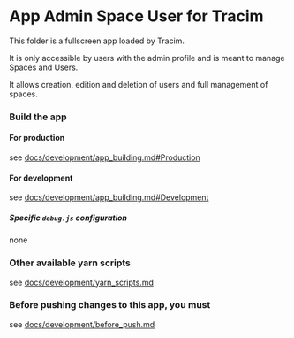 App Admin Space User for Tracim
===================

This folder is a fullscreen app loaded by Tracim.

It is only accessible by users with the admin profile and is meant to manage Spaces and Users.

It allows creation, edition and deletion of users and full management of spaces.

### Build the app

#### For production

see [docs/development/app_building.md#Production](../docs/development/app_building.md#production)

#### For development

see [docs/development/app_building.md#Development](../docs/development/app_building.md#development)

##### Specific `debug.js` configuration
none

### Other available yarn scripts

see [docs/development/yarn_scripts.md](../docs/development/yarn_scripts.md)

### Before pushing changes to this app, you must

see [docs/development/before_push.md](../docs/development/before_push.md)
